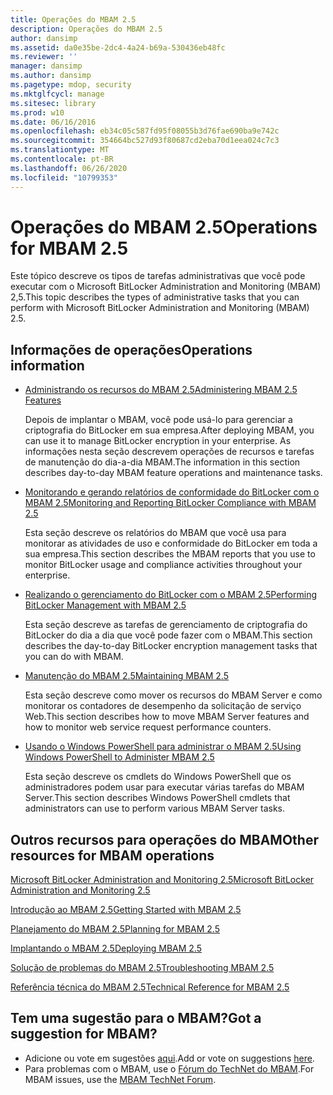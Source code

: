 ```yaml
---
title: Operações do MBAM 2.5
description: Operações do MBAM 2.5
author: dansimp
ms.assetid: da0e35be-2dc4-4a24-b69a-530436eb48fc
ms.reviewer: ''
manager: dansimp
ms.author: dansimp
ms.pagetype: mdop, security
ms.mktglfcycl: manage
ms.sitesec: library
ms.prod: w10
ms.date: 06/16/2016
ms.openlocfilehash: eb34c05c587fd95f08055b3d76fae690ba9e742c
ms.sourcegitcommit: 354664bc527d93f80687cd2eba70d1eea024c7c3
ms.translationtype: MT
ms.contentlocale: pt-BR
ms.lasthandoff: 06/26/2020
ms.locfileid: "10799353"
---
```

# <span data-ttu-id="fb423-103">Operações do MBAM 2.5</span><span class="sxs-lookup"><span data-stu-id="fb423-103">Operations for MBAM 2.5</span></span>


<span data-ttu-id="fb423-104">Este tópico descreve os tipos de tarefas administrativas que você pode executar com o Microsoft BitLocker Administration and Monitoring (MBAM) 2,5.</span><span class="sxs-lookup"><span data-stu-id="fb423-104">This topic describes the types of administrative tasks that you can perform with Microsoft BitLocker Administration and Monitoring (MBAM) 2.5.</span></span>

## <span data-ttu-id="fb423-105">Informações de operações</span><span class="sxs-lookup"><span data-stu-id="fb423-105">Operations information</span></span>


-   [<span data-ttu-id="fb423-106">Administrando os recursos do MBAM 2.5</span><span class="sxs-lookup"><span data-stu-id="fb423-106">Administering MBAM 2.5 Features</span></span>](administering-mbam-25-features.md)

    <span data-ttu-id="fb423-107">Depois de implantar o MBAM, você pode usá-lo para gerenciar a criptografia do BitLocker em sua empresa.</span><span class="sxs-lookup"><span data-stu-id="fb423-107">After deploying MBAM, you can use it to manage BitLocker encryption in your enterprise.</span></span> <span data-ttu-id="fb423-108">As informações nesta seção descrevem operações de recursos e tarefas de manutenção do dia-a-dia MBAM.</span><span class="sxs-lookup"><span data-stu-id="fb423-108">The information in this section describes day-to-day MBAM feature operations and maintenance tasks.</span></span>

-   [<span data-ttu-id="fb423-109">Monitorando e gerando relatórios de conformidade do BitLocker com o MBAM 2.5</span><span class="sxs-lookup"><span data-stu-id="fb423-109">Monitoring and Reporting BitLocker Compliance with MBAM 2.5</span></span>](monitoring-and-reporting-bitlocker-compliance-with-mbam-25.md)

    <span data-ttu-id="fb423-110">Esta seção descreve os relatórios do MBAM que você usa para monitorar as atividades de uso e conformidade do BitLocker em toda a sua empresa.</span><span class="sxs-lookup"><span data-stu-id="fb423-110">This section describes the MBAM reports that you use to monitor BitLocker usage and compliance activities throughout your enterprise.</span></span>

-   [<span data-ttu-id="fb423-111">Realizando o gerenciamento do BitLocker com o MBAM 2.5</span><span class="sxs-lookup"><span data-stu-id="fb423-111">Performing BitLocker Management with MBAM 2.5</span></span>](performing-bitlocker-management-with-mbam-25.md)

    <span data-ttu-id="fb423-112">Esta seção descreve as tarefas de gerenciamento de criptografia do BitLocker do dia a dia que você pode fazer com o MBAM.</span><span class="sxs-lookup"><span data-stu-id="fb423-112">This section describes the day-to-day BitLocker encryption management tasks that you can do with MBAM.</span></span>

-   [<span data-ttu-id="fb423-113">Manutenção do MBAM 2.5</span><span class="sxs-lookup"><span data-stu-id="fb423-113">Maintaining MBAM 2.5</span></span>](maintaining-mbam-25.md)

    <span data-ttu-id="fb423-114">Esta seção descreve como mover os recursos do MBAM Server e como monitorar os contadores de desempenho da solicitação de serviço Web.</span><span class="sxs-lookup"><span data-stu-id="fb423-114">This section describes how to move MBAM Server features and how to monitor web service request performance counters.</span></span>

-   [<span data-ttu-id="fb423-115">Usando o Windows PowerShell para administrar o MBAM 2.5</span><span class="sxs-lookup"><span data-stu-id="fb423-115">Using Windows PowerShell to Administer MBAM 2.5</span></span>](using-windows-powershell-to-administer-mbam-25.md)

    <span data-ttu-id="fb423-116">Esta seção descreve os cmdlets do Windows PowerShell que os administradores podem usar para executar várias tarefas do MBAM Server.</span><span class="sxs-lookup"><span data-stu-id="fb423-116">This section describes Windows PowerShell cmdlets that administrators can use to perform various MBAM Server tasks.</span></span>

## <span data-ttu-id="fb423-117">Outros recursos para operações do MBAM</span><span class="sxs-lookup"><span data-stu-id="fb423-117">Other resources for MBAM operations</span></span>


[<span data-ttu-id="fb423-118">Microsoft BitLocker Administration and Monitoring 2.5</span><span class="sxs-lookup"><span data-stu-id="fb423-118">Microsoft BitLocker Administration and Monitoring 2.5</span></span>](index.md)

[<span data-ttu-id="fb423-119">Introdução ao MBAM 2.5</span><span class="sxs-lookup"><span data-stu-id="fb423-119">Getting Started with MBAM 2.5</span></span>](getting-started-with-mbam-25.md)

[<span data-ttu-id="fb423-120">Planejamento do MBAM 2.5</span><span class="sxs-lookup"><span data-stu-id="fb423-120">Planning for MBAM 2.5</span></span>](planning-for-mbam-25.md)

[<span data-ttu-id="fb423-121">Implantando o MBAM 2.5</span><span class="sxs-lookup"><span data-stu-id="fb423-121">Deploying MBAM 2.5</span></span>](deploying-mbam-25.md)

[<span data-ttu-id="fb423-122">Solução de problemas do MBAM 2.5</span><span class="sxs-lookup"><span data-stu-id="fb423-122">Troubleshooting MBAM 2.5</span></span>](troubleshooting-mbam-25.md)

[<span data-ttu-id="fb423-123">Referência técnica do MBAM 2.5</span><span class="sxs-lookup"><span data-stu-id="fb423-123">Technical Reference for MBAM 2.5</span></span>](technical-reference-for-mbam-25.md)

## <span data-ttu-id="fb423-124">Tem uma sugestão para o MBAM?</span><span class="sxs-lookup"><span data-stu-id="fb423-124">Got a suggestion for MBAM?</span></span>
- <span data-ttu-id="fb423-125">Adicione ou vote em sugestões [aqui](http://mbam.uservoice.com/forums/268571-microsoft-bitlocker-administration-and-monitoring).</span><span class="sxs-lookup"><span data-stu-id="fb423-125">Add or vote on suggestions [here](http://mbam.uservoice.com/forums/268571-microsoft-bitlocker-administration-and-monitoring).</span></span> 
- <span data-ttu-id="fb423-126">Para problemas com o MBAM, use o [Fórum do TechNet do MBAM](https://social.technet.microsoft.com/Forums/home?forum=mdopmbam).</span><span class="sxs-lookup"><span data-stu-id="fb423-126">For MBAM issues, use the [MBAM TechNet Forum](https://social.technet.microsoft.com/Forums/home?forum=mdopmbam).</span></span>

 

 





